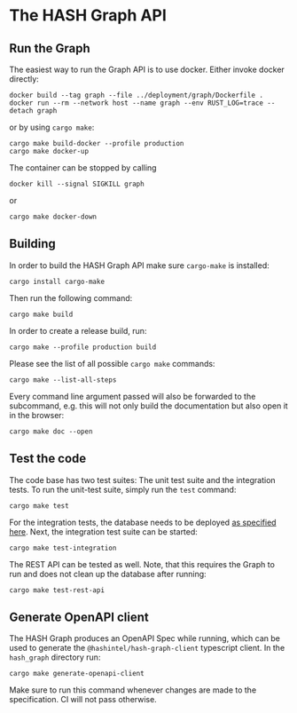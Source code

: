 # The HASH Graph API

## Run the Graph

The easiest way to run the Graph API is to use docker. Either invoke docker directly:

```shell
docker build --tag graph --file ../deployment/graph/Dockerfile .
docker run --rm --network host --name graph --env RUST_LOG=trace --detach graph
```

or by using `cargo make`:

```shell
cargo make build-docker --profile production
cargo make docker-up
```

The container can be stopped by calling

```shell
docker kill --signal SIGKILL graph
```

or

```shell
cargo make docker-down
```

## Building

In order to build the HASH Graph API make sure `cargo-make` is installed:

```shell
cargo install cargo-make
```

Then run the following command:

```shell
cargo make build
```

In order to create a release build, run:

```shell
cargo make --profile production build
```

Please see the list of all possible `cargo make` commands:

```shell
cargo make --list-all-steps
```

Every command line argument passed will also be forwarded to the subcommand, e.g. this will not only build the documentation but also open it in the browser:

```shell
cargo make doc --open
```

## Test the code

The code base has two test suites: The unit test suite and the integration tests. To run the unit-test suite, simply run the `test` command:

```shell
cargo make test
```

For the integration tests, the database needs to be deployed [as specified here](../README.md#running-the-database). Next, the integration test suite can be started:

```shell
cargo make test-integration
```

The REST API can be tested as well. Note, that this requires the Graph to run and does not clean up the database after running:

```shell
cargo make test-rest-api
```

## Generate OpenAPI client

The HASH Graph produces an OpenAPI Spec while running, which can be used to generate the `@hashintel/hash-graph-client` typescript client. In the `hash_graph` directory run:

```shell
cargo make generate-openapi-client
```

Make sure to run this command whenever changes are made to the specification. CI will not pass otherwise.
